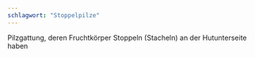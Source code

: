 ```yaml
---
schlagwort: "Stoppelpilze"
---
```

Pilzgattung, deren Fruchtkörper Stoppeln (Stacheln) an der Hutunterseite haben

